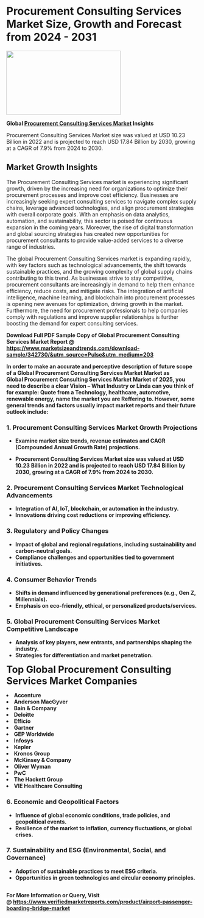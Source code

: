 <H1>Procurement Consulting Services Market Size, Growth and Forecast from 2024 - 2031</H1><img class="aligncenter size-medium wp-image-584254" src="https://thirdeyenews.in/wp-content/uploads/2024/09/Global-Market-Research-300x168.jpeg" alt="" width="300" height="168" /><p><strong>Global&nbsp;<a href="https://www.marketsizeandtrends.com/download-sample/342730/&amp;utm_source=Pulse&amp;utm_medium=203">Procurement Consulting Services Market</a> Insights</strong></p><p>Procurement Consulting Services Market size was valued at USD 10.23 Billion in 2022 and is projected to reach USD 17.84 Billion by 2030, growing at a CAGR of 7.9% from 2024 to 2030.</p><p><h2>Market Growth Insights</h2> <p>The Procurement Consulting Services market is experiencing significant growth, driven by the increasing need for organizations to optimize their procurement processes and improve cost efficiency. Businesses are increasingly seeking expert consulting services to navigate complex supply chains, leverage advanced technologies, and align procurement strategies with overall corporate goals. With an emphasis on data analytics, automation, and sustainability, this sector is poised for continuous expansion in the coming years. Moreover, the rise of digital transformation and global sourcing strategies has created new opportunities for procurement consultants to provide value-added services to a diverse range of industries.</p> <p><strong></strong></p> <p>The global Procurement Consulting Services market is expanding rapidly, with key factors such as technological advancements, the shift towards sustainable practices, and the growing complexity of global supply chains contributing to this trend. As businesses strive to stay competitive, procurement consultants are increasingly in demand to help them enhance efficiency, reduce costs, and mitigate risks. The integration of artificial intelligence, machine learning, and blockchain into procurement processes is opening new avenues for optimization, driving growth in the market. Furthermore, the need for procurement professionals to help companies comply with regulations and improve supplier relationships is further boosting the demand for expert consulting services.</p> <p><strong></p><p><span class=""><strong>Download Full PDF Sample Copy of Global Procurement Consulting Services Market Report</strong> @ <a href="https://www.marketsizeandtrends.com/download-sample/342730/&amp;utm_source=Pulse&amp;utm_medium=203" target="_blank">https://www.marketsizeandtrends.com/download-sample/342730/&amp;utm_source=Pulse&amp;utm_medium=203</a></span></p><p>In order to make an accurate and perceptive description of future scope of a Global&nbsp;Procurement Consulting Services Market Market as Global&nbsp;Procurement Consulting Services Market Market of 2025, you need to describe a clear Vision &ndash; What Industry or Linda can you think of for example: Quote from a Technology, healthcare, automotive, renewable energy, name the market you are Reffering to. However, some general trends and factors usually impact market reports and their future outlook include:</p><h3>1.&nbsp;<strong>Procurement Consulting Services Market Growth Projections</strong></h3><ul><li>Examine market size trends, revenue estimates and CAGR (Compounded Annual Growth Rate) projections.</li><li><p>Procurement Consulting Services Market size was valued at USD 10.23 Billion in 2022 and is projected to reach USD 17.84 Billion by 2030, growing at a CAGR of 7.9% from 2024 to 2030.</p></li></ul><h3>2.&nbsp;<strong>Procurement Consulting Services Market Technological Advancements</strong></h3><ul><li>Integration of AI, IoT, blockchain, or automation in the industry.</li><li>Innovations driving cost reductions or improving efficiency.</li></ul><h3>3.&nbsp;<strong>Regulatory and Policy Changes</strong></h3><ul><li>Impact of global and regional regulations, including sustainability and carbon-neutral goals.</li><li>Compliance challenges and opportunities tied to government initiatives.</li></ul><h3>4.&nbsp;<strong>Consumer Behavior Trends</strong></h3><ul><li>Shifts in demand influenced by generational preferences (e.g., Gen Z, Millennials).</li><li>Emphasis on eco-friendly, ethical, or personalized products/services.</li></ul><h3>5.&nbsp;<strong>Global Procurement Consulting Services Market Competitive Landscape</strong></h3><ul><li>Analysis of key players, new entrants, and partnerships shaping the industry.</li><li>Strategies for differentiation and market penetration.</li></ul><p data-pm-slice="1 1 []"><span style="color: inherit; font-family: inherit; font-size: 25px;">Top Global Procurement Consulting Services Market Companies</span></p><div class="" data-test-id=""><p><li>Accenture</li><li> Anderson MacGyver</li><li> Bain & Company</li><li> Deloitte</li><li> Efficio</li><li> Gartner</li><li> GEP Worldwide</li><li> Infosys</li><li> Kepler</li><li> Kronos Group</li><li> McKinsey & Company</li><li> Oliver Wyman</li><li> PwC</li><li> The Hackett Group</li><li> VIE Healthcare Consulting</li></p></div><h3>6.&nbsp;<strong>Economic and Geopolitical Factors</strong></h3><ul><li>Influence of global economic conditions, trade policies, and geopolitical events.</li><li>Resilience of the market to inflation, currency fluctuations, or global crises.</li></ul><h3>7.&nbsp;<strong>Sustainability and ESG (Environmental, Social, and Governance)</strong></h3><ul><li>Adoption of sustainable practices to meet ESG criteria.</li><li>Opportunities in green technologies and circular economy principles.</li></ul><h2><strong style="font-size: 14px;">For More Information or Query, Visit @&nbsp;</strong><a style="background-color: #ffffff; font-size: 14px;" href="https://www.marketsizeandtrends.com/report/procurement-consulting-services-market/" target="_blank">https://www.verifiedmarketreports.com/product/airport-passenger-boarding-bridge-market</a></h2>
